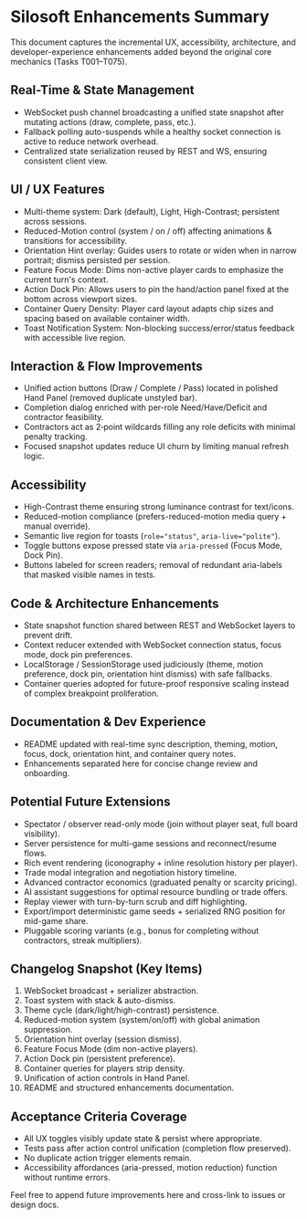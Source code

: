 # Silosoft Enhancements Summary

This document captures the incremental UX, accessibility, architecture, and developer-experience enhancements added beyond the original core mechanics (Tasks T001–T075).

## Real-Time & State Management
- WebSocket push channel broadcasting a unified state snapshot after mutating actions (draw, complete, pass, etc.).
- Fallback polling auto-suspends while a healthy socket connection is active to reduce network overhead.
- Centralized state serialization reused by REST and WS, ensuring consistent client view.

## UI / UX Features
- Multi-theme system: Dark (default), Light, High-Contrast; persistent across sessions.
- Reduced-Motion control (system / on / off) affecting animations & transitions for accessibility.
- Orientation Hint overlay: Guides users to rotate or widen when in narrow portrait; dismiss persisted per session.
- Feature Focus Mode: Dims non-active player cards to emphasize the current turn's context.
- Action Dock Pin: Allows users to pin the hand/action panel fixed at the bottom across viewport sizes.
- Container Query Density: Player card layout adapts chip sizes and spacing based on available container width.
- Toast Notification System: Non-blocking success/error/status feedback with accessible live region.

## Interaction & Flow Improvements
- Unified action buttons (Draw / Complete / Pass) located in polished Hand Panel (removed duplicate unstyled bar).
- Completion dialog enriched with per-role Need/Have/Deficit and contractor feasibility.
- Contractors act as 2‑point wildcards filling any role deficits with minimal penalty tracking.
- Focused snapshot updates reduce UI churn by limiting manual refresh logic.

## Accessibility
- High-Contrast theme ensuring strong luminance contrast for text/icons.
- Reduced-motion compliance (prefers-reduced-motion media query + manual override).
- Semantic live region for toasts (`role="status"`, `aria-live="polite"`).
- Toggle buttons expose pressed state via `aria-pressed` (Focus Mode, Dock Pin).
- Buttons labeled for screen readers; removal of redundant aria-labels that masked visible names in tests.

## Code & Architecture Enhancements
- State snapshot function shared between REST and WebSocket layers to prevent drift.
- Context reducer extended with WebSocket connection status, focus mode, dock pin preferences.
- LocalStorage / SessionStorage used judiciously (theme, motion preference, dock pin, orientation hint dismiss) with safe fallbacks.
- Container queries adopted for future-proof responsive scaling instead of complex breakpoint proliferation.

## Documentation & Dev Experience
- README updated with real-time sync description, theming, motion, focus, dock, orientation hint, and container query notes.
- Enhancements separated here for concise change review and onboarding.

## Potential Future Extensions
- Spectator / observer read-only mode (join without player seat, full board visibility).
- Server persistence for multi-game sessions and reconnect/resume flows.
- Rich event rendering (iconography + inline resolution history per player).
- Trade modal integration and negotiation history timeline.
- Advanced contractor economics (graduated penalty or scarcity pricing).
- AI assistant suggestions for optimal resource bundling or trade offers.
- Replay viewer with turn-by-turn scrub and diff highlighting.
- Export/import deterministic game seeds + serialized RNG position for mid-game share.
- Pluggable scoring variants (e.g., bonus for completing without contractors, streak multipliers).

## Changelog Snapshot (Key Items)
1. WebSocket broadcast + serializer abstraction.
2. Toast system with stack & auto-dismiss.
3. Theme cycle (dark/light/high-contrast) persistence.
4. Reduced-motion system (system/on/off) with global animation suppression.
5. Orientation hint overlay (session dismiss).
6. Feature Focus Mode (dim non-active players).
7. Action Dock pin (persistent preference).
8. Container queries for players strip density.
9. Unification of action controls in Hand Panel.
10. README and structured enhancements documentation.

## Acceptance Criteria Coverage
- All UX toggles visibly update state & persist where appropriate.
- Tests pass after action control unification (completion flow preserved).
- No duplicate action trigger elements remain.
- Accessibility affordances (aria-pressed, motion reduction) function without runtime errors.

Feel free to append future improvements here and cross-link to issues or design docs.
